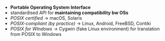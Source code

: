 - **Portable Operating System Interface**
- standardised API for **maintaining compatibility bw OSs**
- *POSIX certified* -> macOS, Solaris
- *POSIX-compliant (by practice)* -> Linux, Android, FreeBSD, Contiki
- *POSIX for WIndows* -> Cygwin (fake Linux environment) for translation from POSIX to Windows
